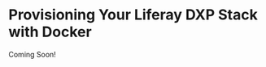 # Provisioning Your Liferay DXP Stack with Docker

Coming Soon!

<!--

## Learning Objectives

In this module, you'll learn how to provision Liferay DXP and keep your stack running efficiently and stably. With Liferay we recommend containerizing your stack with Docker, so you will understand how to use Docker to support your Liferay stack.

## Tasks to Accomplish

* Understand how to create a Docker image for the different elements of your Liferay stack
* Run multiple containers in the same host server
* Learn how to back up data in Volumes with Docker commands
* Provision containers for a basic Liferay stack

## Exercise Prerequisites

* Java JDK installed to run Liferay
* Unzip module exercise files to an empty directory
* Create an empty liferay folder at your root directory or at the top of your user folder

-->